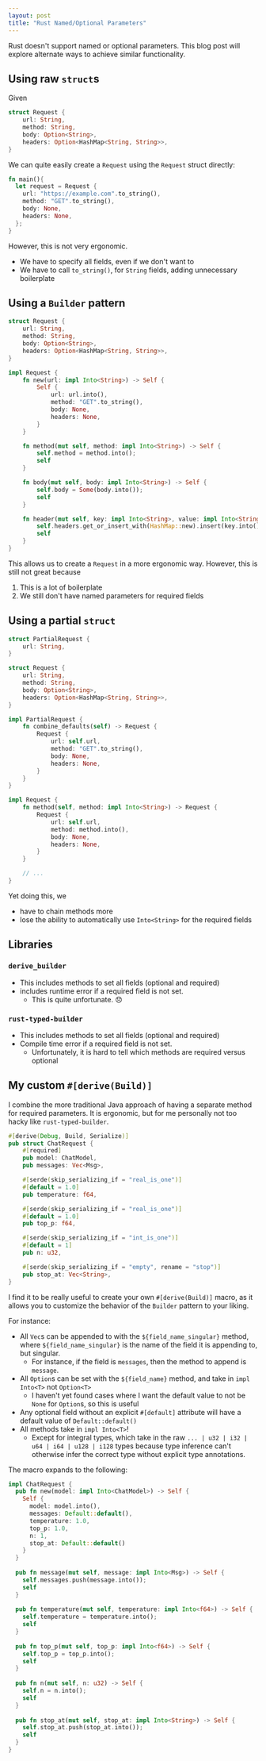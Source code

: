 ```yaml
---
layout: post
title: "Rust Named/Optional Parameters"
---
```


Rust doesn't support named or optional parameters. This blog post will explore alternate
ways to achieve similar functionality.

## Using raw `struct`s

Given

```rust
struct Request {
    url: String,
    method: String,
    body: Option<String>,
    headers: Option<HashMap<String, String>>,
}
```

We can quite easily create a `Request` using the `Request` struct directly:

```rust
fn main(){
  let request = Request {
    url: "https://example.com".to_string(),
    method: "GET".to_string(),
    body: None,
    headers: None,
  };
}
```

However, this is not very ergonomic.

- We have to specify all fields, even if we don't want to
- We have to call `to_string()`, for `String` fields, adding unnecessary boilerplate

## Using a `Builder` pattern

```rust
struct Request {
    url: String,
    method: String,
    body: Option<String>,
    headers: Option<HashMap<String, String>>,
}

impl Request {
    fn new(url: impl Into<String>) -> Self {
        Self {
            url: url.into(),
            method: "GET".to_string(),
            body: None,
            headers: None,
        }
    }

    fn method(mut self, method: impl Into<String>) -> Self {
        self.method = method.into();
        self
    }

    fn body(mut self, body: impl Into<String>) -> Self {
        self.body = Some(body.into());
        self
    }

    fn header(mut self, key: impl Into<String>, value: impl Into<String>) -> Self {
        self.headers.get_or_insert_with(HashMap::new).insert(key.into(), value.into());
        self
    }
}
```

This allows us to create a `Request` in a more ergonomic way. However, this is still not great because

1. This is a lot of boilerplate
2. We still don't have named parameters for required fields

## Using a partial `struct`

```rust
struct PartialRequest {
    url: String,
}

struct Request {
    url: String,
    method: String,
    body: Option<String>,
    headers: Option<HashMap<String, String>>,
}

impl PartialRequest {
    fn combine_defaults(self) -> Request {
        Request {
            url: self.url,
            method: "GET".to_string(),
            body: None,
            headers: None,
        }
    }
}

impl Request {
    fn method(self, method: impl Into<String>) -> Request {
        Request {
            url: self.url,
            method: method.into(),
            body: None,
            headers: None,
        }
    }

    // ...
}
```

Yet doing this, we

- have to chain methods more
- lose the ability to automatically use `Into<String>` for the required fields

## Libraries

### `derive_builder`

- This includes methods to set all fields (optional and required)
- includes runtime error if a required field is not set.
    - This is quite unfortunate. 😞

### `rust-typed-builder`

- This includes methods to set all fields (optional and required)
- Compile time error if a required field is not set.
    - Unfortunately, it is hard to tell which methods are required versus optional

## My custom `#[derive(Build)]`

I combine the more traditional Java approach of having a separate method for required parameters.
It is ergonomic, but for me personally not too hacky like `rust-typed-builder`.

```rust
#[derive(Debug, Build, Serialize)]
pub struct ChatRequest {
    #[required]
    pub model: ChatModel,
    pub messages: Vec<Msg>,

    #[serde(skip_serializing_if = "real_is_one")]
    #[default = 1.0]
    pub temperature: f64,

    #[serde(skip_serializing_if = "real_is_one")]
    #[default = 1.0]
    pub top_p: f64,

    #[serde(skip_serializing_if = "int_is_one")]
    #[default = 1]
    pub n: u32,

    #[serde(skip_serializing_if = "empty", rename = "stop")]
    pub stop_at: Vec<String>,
}
```

I find it to be really useful to create your own `#[derive(Build)]` macro, as
it allows you to customize the behavior of the `Builder` pattern to your liking.

For instance:

- All `Vec`s can be appended to with the `${field_name_singular}` method, where `${field_name_singular}` is the name of
  the field it is appending to, but singular.
    - For instance, if the field is `messages`, then the method to append is `message`.
- All `Option`s can be set with the `${field_name}` method, and take in `impl Into<T>` not `Option<T>`
    - I haven't yet found cases where I want the default value to not be `None` for `Option`s, so this is useful
- Any optional field without an explicit `#[default]` attribute will have a default value of `Default::default()`
- All methods take in `impl Into<T>`!
    - Except for integral types, which take in the raw `... | u32 | i32 | u64 | i64 | u128 | i128` types because type
      inference can't otherwise infer the correct type without explicit type annotations.

The macro expands to the following:

```rust
impl ChatRequest {
  pub fn new(model: impl Into<ChatModel>) -> Self { 
    Self { 
      model: model.into(), 
      messages: Default::default(), 
      temperature: 1.0, 
      top_p: 1.0, 
      n: 1, 
      stop_at: Default::default() 
    } 
  }
  
  pub fn message(mut self, message: impl Into<Msg>) -> Self {
    self.messages.push(message.into());
    self
  }
  
  pub fn temperature(mut self, temperature: impl Into<f64>) -> Self {
    self.temperature = temperature.into();
    self
  }
  
  pub fn top_p(mut self, top_p: impl Into<f64>) -> Self {
    self.top_p = top_p.into();
    self
  }
  
  pub fn n(mut self, n: u32) -> Self {
    self.n = n.into();
    self
  }
  
  pub fn stop_at(mut self, stop_at: impl Into<String>) -> Self {
    self.stop_at.push(stop_at.into());
    self
  }
}
```



